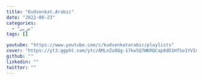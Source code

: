 ```yaml
---
title: "Kudvenkat.Arabic"
date: "2022-08-23"
categories:
  - "عربي"
tags: []

youtube: "https://www.youtube.com/c/kudvenkatarabic/playlists"
cover: "https://yt3.ggpht.com/ytc/AMLnZu8Qg-17kw5Q7WKRQCap8dD1HfSo1YVInovpKoudhA=s88-c-k-c0x00ffffff-no-rj"
github: ""
linkedin: ""
twitter: ""
---
```





